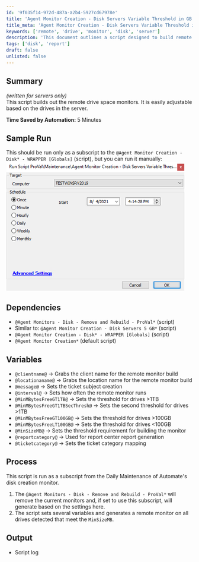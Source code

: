 ```yaml
---
id: '9f035f14-972d-487a-a2b4-5927cd67978e'
title: 'Agent Monitor Creation - Disk Servers Variable Threshold in GB'
title_meta: 'Agent Monitor Creation - Disk Servers Variable Threshold in GB'
keywords: ['remote', 'drive', 'monitor', 'disk', 'server']
description: 'This document outlines a script designed to build remote drive space monitors for servers. It includes adjustable parameters for different drive sizes and monitors, dependencies, and a detailed process for execution. The script aims to automate the monitoring of disk space and ensure efficient management of server resources.'
tags: ['disk', 'report']
draft: false
unlisted: false
---
```


## Summary

*(written for servers only)*  
This script builds out the remote drive space monitors. It is easily adjustable based on the drives in the server.

**Time Saved by Automation:** 5 Minutes

## Sample Run

This should be run only as a subscript to the `@Agent Monitor Creation - Disk* - WRAPPER [Globals]` (script), but you can run it manually:  
![Sample Run](../../../static/img/Agent-Monitor-Creation---Disk-Servers-Variable-Threshold-in-GB/image_1.png)

## Dependencies

- `@Agent Monitors - Disk - Remove and Rebuild - ProVal*` (script)
- Similar to: `@Agent Monitor Creation - Disk Servers 5 GB*` (script)
- `@Agent Monitor Creation - Disk* - WRAPPER [Globals]` (script)
- `@Agent Monitor Creation*` (default script)

## Variables

- `@clientname@` -> Grabs the client name for the remote monitor build
- `@locationaname@` -> Grabs the location name for the remote monitor build
- `@message@` -> Sets the ticket subject creation
- `@interval@` -> Sets how often the remote monitor runs
- `@MinMBytesFreeGT1TB@` -> Sets the threshold for drives >1TB
- `@MinMBytesFreeGT1TBSecThresh@` -> Sets the second threshold for drives >1TB
- `@MinMBytesFreeGT100GB@` -> Sets the threshold for drives >100GB
- `@MinMBytesFreeLT100GB@` -> Sets the threshold for drives \<100GB
- `@MinSizeMB@` -> Sets the threshold requirement for building the monitor
- `@reportcategory@` -> Used for report center report generation
- `@ticketcategory@` -> Sets the ticket category mapping

## Process

This script is run as a subscript from the Daily Maintenance of Automate's disk creation monitor.

1. The `@Agent Monitors - Disk - Remove and Rebuild - ProVal*` will remove the current monitors and, if set to use this subscript, will generate based on the settings here.
2. The script sets several variables and generates a remote monitor on all drives detected that meet the `MinSizeMB`.

## Output

- Script log




